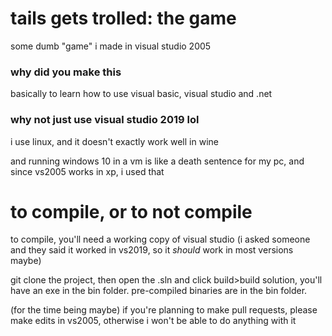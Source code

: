 # tails gets trolled: the game
some dumb "game" i made in visual studio 2005


### why did you make this
basically to learn how to use visual basic, visual studio and .net


### why not just use visual studio 2019 lol
i use linux, and it doesn't exactly work well in wine

and running windows 10 in a vm is like a death sentence for my pc, and since vs2005 works in xp, i used that



# to compile, or to not compile
to compile, you'll need a working copy of visual studio (i asked someone and they said it worked in vs2019, so it *should* work in most versions maybe)

git clone the project, then open the .sln and click build>build solution, you'll have an exe in the bin folder. pre-compiled binaries are in the bin folder.

(for the time being maybe) if you're planning to make pull requests, please make edits in vs2005, otherwise i won't be able to do anything with it
